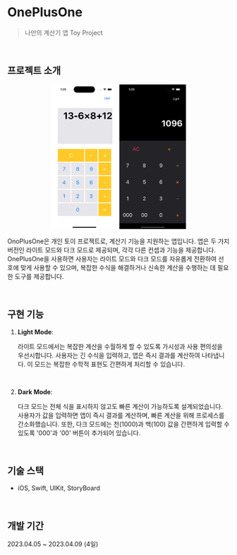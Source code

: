 # OnePlusOne

> 나만의 계산기 앱
> Toy Project

<br>

## 프로젝트 소개

<p align="center">
  <img src="./lightMode.png" width=30% height=30%>
  <img src="./darkMode.png" width=30% height=30%>
</p>

OnoPlusOne은 개인 토이 프로젝트로, 계산기 기능을 지원하는 앱입니다. 앱은 두 가지 버전인 라이트 모드와 다크 모드로 제공되며, 각각 다른 컨셉과 기능을 제공합니다. OnePlusOne을 사용하면 사용자는 라이트 모드와 다크 모드를 자유롭게 전환하여 선호에 맞게 사용할 수 있으며, 복잡한 수식을 해결하거나 신속한 계산을 수행하는 데 필요한 도구를 제공합니다.

<br>

## 구현 기능

1. <strong>Light Mode</strong>:

   라이트 모드에서는 복잡한 계산을 수월하게 할 수 있도록 가시성과 사용 편의성을 우선시합니다. 사용자는 긴 수식을 입력하고, 앱은 즉시 결과를 계산하여 나타냅니다. 이 모드는 복잡한 수학적 표현도 간편하게 처리할 수 있습니다.

<br>

2. <strong>Dark Mode</strong>:

   다크 모드는 전체 식을 표시하지 않고도 빠른 계산이 가능하도록 설계되었습니다. 사용자가 값을 입력하면 앱이 즉시 결과를 계산하며, 빠른 계산을 위해 프로세스를 간소화했습니다. 또한, 다크 모드에는 천(1000)과 백(100) 값을 간편하게 입력할 수 있도록 '000'과 '00' 버튼이 추가되어 있습니다.

<br>

## 기술 스택

- iOS, Swift, UIKit, StoryBoard

<br>

## 개발 기간

2023.04.05 ~ 2023.04.09 (4일)

